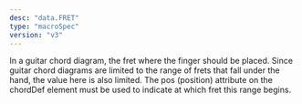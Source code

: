 ```yaml
---
desc: "data.FRET"
type: "macroSpec"
version: "v3"
---
```


In a guitar chord diagram, the fret where the finger should be placed. Since guitar
chord diagrams are limited to the range of frets that fall under the hand, the value
here is
also limited. The pos (position) attribute on the chordDef element must be used to
indicate
at which fret this range begins.